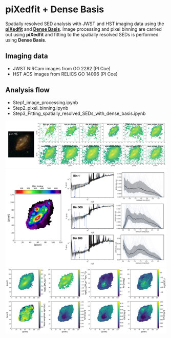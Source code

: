# piXedfit + Dense Basis

Spatially resolved SED analysis with JWST and HST imaging data using the [**piXedfit**](https://pixedfit.readthedocs.io/en/latest/) and [**Dense Basis**](https://dense-basis.readthedocs.io/en/latest/). Image processing and pixel binning are carried out using **piXedfit** and fitting to the spatially resolved SEDs is performed using **Dense Basis**.

## Imaging data
* JWST NIRCam images from GO 2282 (PI Coe)
* HST ACS images from RELICS GO 14096 (PI Coe)

## Analysis flow
* Step1_image_processing.ipynb
* Step2_pixel_binning.ipynb
* Step3_Fitting_spatially_resolved_SEDs_with_dense_basis.ipynb

![image1](stamp_sci_images.png)
![image1](pixbin_and_sedfitting.png)
![image1](maps_properties_whl0137_z2.png)
